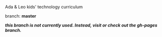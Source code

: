 Ada & Leo kids' technology curriculum

branch: **master**

***this branch is not currently used. Instead, visit or check out the **gh-pages** branch.***

